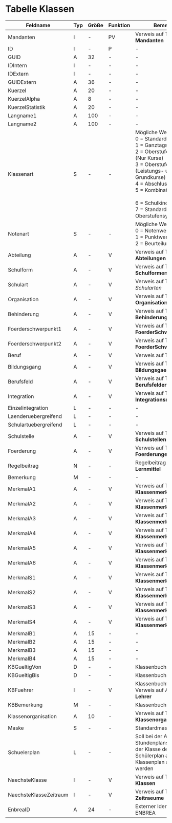 #	Tabelle Klassen



| Feldname               | Typ | Größe | Funktion | Bemerkung                                |
|------------------------|-----|-------|----------|------------------------------------------|
| Mandanten              | I   | -     | PV       | Verweis auf Tabelle **Mandanten**        |
| ID                     | I   | -     | P        | -                                        |
| GUID                   | A   | 32    | -        | -                                        |
| IDIntern               | I   | -     | -        | -                                        |
| IDExtern               | I   | -     | -        | -                                        |
| GUIDExtern             | A   | 36    | -        | -                                        |
| Kuerzel                | A   | 20    | -        | -                                        |
| KuerzelAlpha           | A   | 8     | -        | -                                        |
| KuerzelStatistik       | A   | 20    | -        | -                                        |
| Langname1              | A   | 100   | -        | -                                        |
| Langname2              | A   | 100   | -        | -                                        |
| Klassenart             | S   | -     | -        | Mögliche Werte:<br/>0 = Standardklasse<br/>1 = Ganztagsklasse<br/>2 = Oberstufenjahrgang (Nur Kurse)<br/>3 = Oberstufenjahrgang (Leistungs- u. Grundkurse)<br/>4 = Abschlussklasse<br/>5 = Kombinationsklasse<br/><br/>6 = Schulkindergarten<br/>7 = Standardklasse mit Oberstufensynchronisation |
| Notenart               | S   | -     | -        | Mögliche Werte:<br/>0 = Notenwerte<br/>1 = Punktwerte<br/>2 = Beurteilungen |
| Abteilung              | A   | -     | V        | Verweis auf Tabelle **Abteilungen**      |
| Schulform              | A   | -     | V        | Verweis auf Tabelle **Schulformen**      |
| Schulart               | A   | -     | V        | Verweis auf Tabelle *Schularten*         |
| Organisation           | A   | -     | V        | Verweis auf Tabelle **Organisationen**   |
| Behinderung            | A   | -     | V        | Verweis auf Tabelle **Behinderungsarten** |
| Foerderschwerpunkt1    | A   | -     | V        | Verweis auf Tabelle **FoerderSchwerpunkte** |
| Foerderschwerpunkt2    | A   | -     | V        | Verweis auf Tabelle **FoerderSchwerpunkte** |
| Beruf                  | A   | -     | V        | Verweis auf Tabelle **Berufe**           |
| Bildungsgang           | A   | -     | V        | Verweis auf Tabelle **Bildungsgaenge**   |
| Berufsfeld             | A   | -     | V        | Verweis auf Tabelle **Berufsfelder**     |
| Integration            | A   | -     | V        | Verweis auf Tabelle **Integrationsmerkmale** |
| Einzelintegration      | L   | -     | -        | -                                        |
| Laenderuebergreifend   | L   | -     | -        | -                                        |
| Schulartuebergreifend  | L   | -     | -        | -                                        |
| Schulstelle            | A   | -     | V        | Verweis auf Tabelle **Schulstellen**     |
| Foerderung             | A   | -     | V        | Verweis auf Tabelle **Foerderungen**     |
| Regelbeitrag           | N   | -     | -        | Regelbeitrag für **Lernmittel**          |
| Bemerkung              | M   | -     | -        | -                                        |
| MerkmalA1              | A   | -     | V        | Verweis auf Tabelle **Klassenmerkmale**  |
| MerkmalA2              | A   | -     | V        | Verweis auf Tabelle **Klassenmerkmale**  |
| MerkmalA3              | A   | -     | V        | Verweis auf Tabelle **Klassenmerkmale**  |
| MerkmalA4              | A   | -     | V        | Verweis auf Tabelle **Klassenmerkmale**  |
| MerkmalA5              | A   | -     | V        | Verweis auf Tabelle **Klassenmerkmale**  |
| MerkmalA6              | A   | -     | V        | Verweis auf Tabelle **Klassenmerkmale**  |
| MerkmalS1              | A   | -     | V        | Verweis auf Tabelle **Klassenmerkmale**  |
| MerkmalS2              | A   | -     | V        | Verweis auf Tabelle **Klassenmerkmale**  |
| MerkmalS3              | A   | -     | V        | Verweis auf Tabelle **Klassenmerkmale**  |
| MerkmalS4              | A   | -     | V        | Verweis auf Tabelle **Klassenmerkmale**  |
| MerkmalB1              | A   | 15    | -        | -                                        |
| MerkmalB2              | A   | 15    | -        | -                                        |
| MerkmalB3              | A   | 15    | -        | -                                        |
| MerkmalB4              | A   | 15    | -        | -                                        |
| KBGueltigVon           | D   | -     | -        | Klassenbuch gültig von                   |
| KBGueltigBis           | D   | -     | -        | Klassenbuch gültig bis                   |
| KBFuehrer              | I   | -     | V        | Klassenbuchführer, Verweis auf Ansicht **Lehrer** |
| KBBemerkung            | M   | -     | -        | Klassenbuch Bemerkung                    |
| Klassenorganisation    | A   | 10    | -        | Verweis auf Tabelle **Klassenorganisationen** |
| Maske                  | S   | -     | -        | Standardmaske der Klasse                 |
| Schuelerplan           | L   | -     | -        | Soll bei der Anzeige der Stundenplans der Schüler der Klasse der individuelle Schülerplan anstelle des Klassenplan angezeigt werden |
| NaechsteKlasse         | I   | -     | V        | Verweis auf Tabelle **Klassen**          |
| NaechsteKlasseZeitraum | I   | -     | V        | Verweis auf Tabelle **Zeitraeume**       |
| EnbreaID               | A   | 24    | -        | Externer Identifikator aus ENBREA        |

